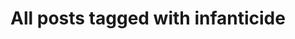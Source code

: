 ---
layout: tag
title: "All posts tagged with infanticide"
permalink: /weblog/tags/infanticide/
taxonomy: infanticide
---